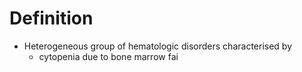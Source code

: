 # Definition 
* Heterogeneous group of hematologic disorders characterised by
	* cytopenia due to bone marrow fai